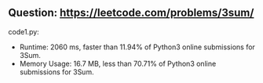 ## Question: https://leetcode.com/problems/3sum/

code1.py:
* Runtime: 2060 ms, faster than 11.94% of Python3 online submissions for 3Sum.
* Memory Usage: 16.7 MB, less than 70.71% of Python3 online submissions for 3Sum.